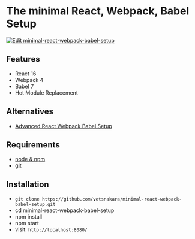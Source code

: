 # The minimal React, Webpack, Babel Setup

[![Edit minimal-react-webpack-babel-setup](https://codesandbox.io/static/img/play-codesandbox.svg)](https://codesandbox.io/s/github/vetsnakara/minimal-react-webpack-babel-setup/tree/master/?fontsize=14)

## Features

- React 16
- Webpack 4
- Babel 7
- Hot Module Replacement

## Alternatives

- [Advanced React Webpack Babel Setup](https://github.com/vetsnakara/advanced-react-webpack-babel-setup)

## Requirements

- [node & npm](https://nodejs.org/en/)
- [git](https://git-scm.com/)

## Installation

- `git clone https://github.com/vetsnakara/minimal-react-webpack-babel-setup.git`
- cd minimal-react-webpack-babel-setup
- npm install
- npm start
- visit: `http://localhost:8080/`
